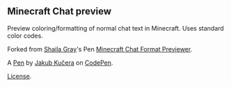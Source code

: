 Minecraft Chat preview
----------------------
Preview coloring/formatting of normal chat text in Minecraft. Uses standard color codes.

Forked from [Shaila Gray](http://codepen.io/sgrayme/)'s Pen [Minecraft Chat Format Previewer](http://codepen.io/sgrayme/pen/bEwKLz/).

A [Pen](https://codepen.io/jakubshean/pen/RrVzxZ) by [Jakub Kučera](https://codepen.io/jakubshean) on [CodePen](https://codepen.io).

[License](https://codepen.io/license/pen/RrVzxZ).